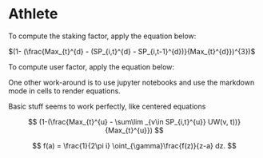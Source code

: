 # Athlete
To compute the staking factor, apply the equation below:

$(1- (\frac{Max_{t}^{d} - (SP_{i,t}^{d} - SP_{i,t-1}^{d})}{Max_{t}^{d}})^{3})$

To compute user factor, apply the equation below:






One other work-around is to use jupyter notebooks and use the markdown mode in cells to render equations.

Basic stuff seems to work perfectly, like centered equations


$$
(1-(\frac{Max_{t}^{u} - \sum\lim _{v\in SP_{i,t}^{u}} UW(v, t))}{Max_{t}^{u}})
$$


$$
f(a) = \frac{1}{2\pi i} \oint_{\gamma}\frac{f(z)}{z-a} dz.
$$


